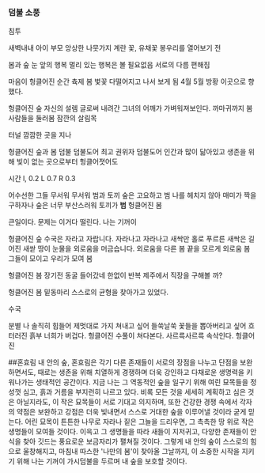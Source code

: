 
### 덤불 소풍

침투

새벽내내 
아이 부모 앙상한 나뭇가지
계란 꽃, 유채꽃 
봉우리를 열어보기 전 

봄과 숲
눈 앞의 행복
멀리 있는 행복은 볼 필요없음
서로의 다름 편해짐

마음이 헝클어진 순간
츅제 봄 
벛꽃 다떨어지고 나서 보게 됨
4월 5월 방황
이곳으로 향했다.

헝클어진 숲 
자신의 설렘 글로써 내려간
그녀의 어깨가 가벼워져보인다.
까마귀까지 봄
사람들을 둘러봄
잠깐의 살림목

터널
깜깜한 곳을 지나 

헝클어진 숲과 봄
덤불 
덤불도어 최고 권위자 덤불도어
인간과 많이 닮아있고 생존을 위해 
빛이 없는 곳으로부터 
헝클어졋어도 

시간 l, 0.2
L 0.7 R 0.3 

어수선한 그들
무서워 무서워 
범과 토끼
숲은 고요하고 범
나를 헤치지 않아
매미가 짝을 구하자나
숲은 너무 부산스러워
토끼가 **범**
헝클어진 봄

큰일이다.
문제는 이거다 떨린다. 
나는 기꺼이 

헝클어진 숲 
수국은 자라고 자랍니다.
자라나고 자라나고 새싹만 홀로
푸르른 새싹은  길어진 새싿
땅이 눈물을 외로움을 머금습니다.
외로움을 
다른 봄
끝을 모르게 외로움 봄 
그들이 모이고 우리가 모여 봄 

헝클어진 봄
장기전 동굴 들어갔네
한없이 반복 제주에서 직장을 구해볼 까?

헝클어진 봄
밑동마리 
스스로의 균형을 찾아가고 있었다.


수국


분별
나 솔직히 힘들어
제멋대로 가지 쳐내고 싶어
들쑥날쑥 꽃들을 뽑아버리고 싶어
흐터러진 흙부
너희가 버겁다.
헝클어진 수풀이 쳐다본다.
사르륵사르륵 속삭인다.
헝클어진 







##혼효림
내 안의 숲, 혼효림은 각기 다른 존재들이 서로의 장점을 나누고 단점을 보완하면서도, 때로는 생존을 위해 치열하게 경쟁하며 더욱 강인하고 다채로운 생명력을 키워나가는 생태적인 공간이다. 지금 나는 그 역동적인 숲을 일구기 위해 여린 묘목들을 정성껏 심고, 흙과 거름을 부지런히 나르고 있다.
비록 모든 것을 세세히 계획하고 심은 것은 아닐지라도, 이 작은 묘목들이 서로 기대고 의지하며, 또한 건강한 경쟁 속에서 각자의 약점은 보완하고 강점은 더욱 빛내면서 스스로 거대한 숲을 이루어낼 것이라 굳게 믿는다.
어린 묘목이 튼튼한 나무로 자라나 짙은 그늘을 드리우면, 그 촉촉한 땅 위로 작은 생명들이 모여들 것이다. 이윽고 그 생명들을 따라 새들이 지저귀고, 다양한 존재들이 안식을 찾아 깃드는 풍요로운 보금자리가 펼쳐질 것이다.
그렇게 내 안의 숲이 스스로의 힘으로 울창해지고, 마침내 따스한 '나만의 봄'이 찾아올 그날까지, 이 소중한 시작을 지키기 위해 나는 기꺼이 가시덤불을 두르며 내 숲을 보호할 것이다.
